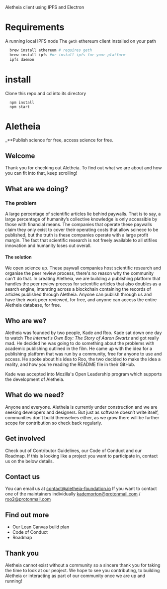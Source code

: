 Aletheia client using IPFS and Electron

# Requirements

A running local IPFS node
The `geth` ethereum client installed on your path

```bash
  brew install ethereum # requires geth
  brew install ipfs #or install ipfs for your platform
  ipfs daemon
```

# install

Clone this repo and cd into its directory
```
  npm install
  npm start
```

# Aletheia

_**Publish science for free, access science for free.

## Welcome

Thank you for checking out Aletheia. To find out what we are about and how you can fit into that, keep scrolling!

## What are we doing?

### The problem

A large percentage of scientific articles lie behind paywalls. That is to say, a large percentage of humanity’s collective knowledge is only accessible by those with financial means. The companies that operate these paywalls claim they only exist to cover their operating costs that allow scinece to be published, but the truth is these companies operate with a large profit margin. The fact that scientific research is not freely available to all stifiles innovation and humanity loses out overall.

#### The solution

We open science up. These paywall companies host scientific research and organise the peer review process, there's no reason why the community can't do that. In creating Aletheia, we are building a publishing platform that handles the peer review process for scientific articles that also doubles as a search engine, interating across a blockchain containing the records of articles published through Aletheia. Anyone can publish through us and have their work peer reviewed, for free, and anyone can access the entire Aletheia database, for free. 

## Who are we?

Aletheia was founded by two people, Kade and Roo. Kade sat down one day to watch _The Internet's Own Boy: The Story of Aaron Swartz_ and got really mad. He decided he was going to do something about the problems with academic publishing outlined in the film. He came up with the idea for a publishing platform that was run by a community, free for anyone to use and access. He spoke about his idea to Roo, the two decided to make the idea a reality, and how you're reading the README file in their GitHub.

Kade was accepted into Mozilla's Open Leadership program which supports the development of Aletheia.

## What do we need?

Anyone and everyone. Aletheia is currently under construction and we are seeking developers and designers. But just as software doesn’t write itself, communities don’t build themselves either, as we grow there will be further scope for contribution so check back regularly.

## Get involved

Check out of Contributor Guidelines, our Code of Conduct and our Roadmap. If this is looking like a project you want to participate in, contact us on the below details.

## Contact us

You can email us at contact@aletheia-foundation.io If you want to contact one of the maintainers individually kademorton@protonmail.com / roo2@protonmail.com 

## Find out more

* Our Lean Canvas build plan
* Code of Conduct
* Roadmap

## Thank you

Aletheia cannot exist without a community so a sincere thank you for taking the time to look at our peoject. We hope to see you contributing, to building Aletheia or interacting as part of our community once we are up and running!

